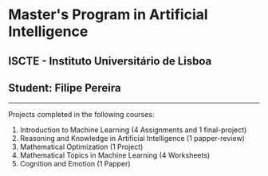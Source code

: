 # Master's Program in Artificial Intelligence 
## ISCTE - Instituto Universitário de Lisboa
## Student: Filipe Pereira
---

Projects completed in the following courses:
1. Introduction to Machine Learning (4 Assignments and 1 final-project)
2. Reasoning and Knowledge in Artificial Intelligence (1 papper-review)
3. Mathematical Optimization (1 Project)
4. Mathematical Topics in Machine Learning (4 Worksheets)
5. Cognition and Emotion (1 Papper)
